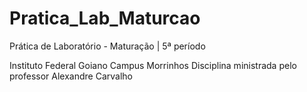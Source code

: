 # Pratica_Lab_Maturcao
Prática de Laboratório - Maturação | 5ª período

Instituto Federal Goiano Campus Morrinhos
Disciplina ministrada pelo professor Alexandre Carvalho
